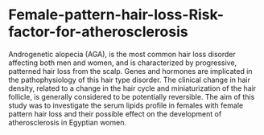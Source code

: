 # Female-pattern-hair-loss-Risk-factor-for-atherosclerosis
Androgenetic alopecia (AGA), is the most common hair loss disorder affecting both men and women, and is characterized by progressive, patterned hair loss from the scalp. Genes and hormones are implicated in the pathophysiology of this hair type disorder. The clinical change in hair density, related to a change in the hair cycle and miniaturization of the hair follicle, is generally considered to be potentially reversible. The aim of this study was to investigate the serum lipids profile in females with female pattern hair loss and their possible effect on the development of atherosclerosis in Egyptian women.
